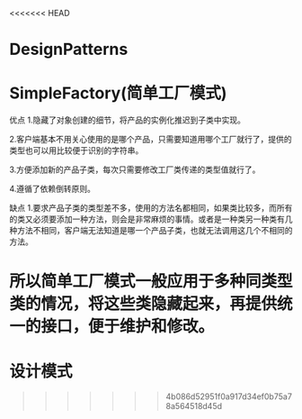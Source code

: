 <<<<<<< HEAD
# DesignPatterns

# SimpleFactory(简单工厂模式)
优点
1.隐藏了对象创建的细节，将产品的实例化推迟到子类中实现。

2.客户端基本不用关心使用的是哪个产品，只需要知道用哪个工厂就行了，提供的类型也可以用比较便于识别的字符串。

3.方便添加新的产品子类，每次只需要修改工厂类传递的类型值就行了。

4.遵循了依赖倒转原则。

缺点
1.要求产品子类的类型差不多，使用的方法名都相同，如果类比较多，而所有的类又必须要添加一种方法，则会是非常麻烦的事情。或者是一种类另一种类有几种方法不相同，客户端无法知道是哪一个产品子类，也就无法调用这几个不相同的方法。

所以简单工厂模式一般应用于多种同类型类的情况，将这些类隐藏起来，再提供统一的接口，便于维护和修改。
=======
# 设计模式
>>>>>>> 4b086d52951f0a917d34ef0b75a78a564518d45d
